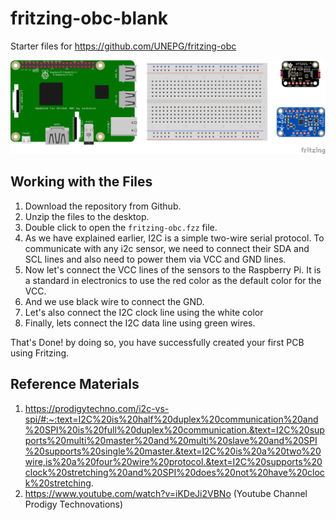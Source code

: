 # fritzing-obc-blank
Starter files for https://github.com/UNEPG/fritzing-obc 

![fritzing-obc_bb_blank](fritzing-obc_bb_blank.jpg)

## Working with the Files

1. Download the repository from Github.
2. Unzip the files to the desktop. 
3. Double click to open the `fritzing-obc.fzz` file. 
4. As we have explained earlier,  I2C is a simple two-wire serial protocol. To communicate with any i2c sensor, we need to connect their SDA and SCL lines and also need to power them via VCC and GND lines.
5. Now let's connect the VCC lines of the sensors to the Raspberry Pi. It is a standard in electronics to use the red color as the default color for the VCC. 
6. And we use black wire to connect the GND. 
7. Let's also connect the I2C clock line using the white color 
8. Finally, lets connect the I2C data line using green wires. 

That's Done! by doing so, you have successfully created your first PCB using Fritzing.



## Reference Materials

1. https://prodigytechno.com/i2c-vs-spi/#:~:text=I2C%20is%20half%20duplex%20communication%20and%20SPI%20is%20full%20duplex%20communication.&text=I2C%20supports%20multi%20master%20and%20multi%20slave%20and%20SPI%20supports%20single%20master.&text=I2C%20is%20a%20two%20wire,is%20a%20four%20wire%20protocol.&text=I2C%20supports%20clock%20stretching%20and%20SPI%20does%20not%20have%20clock%20stretching. 
2. https://www.youtube.com/watch?v=iKDeJi2VBNo    (Youtube Channel Prodigy Technovations)










